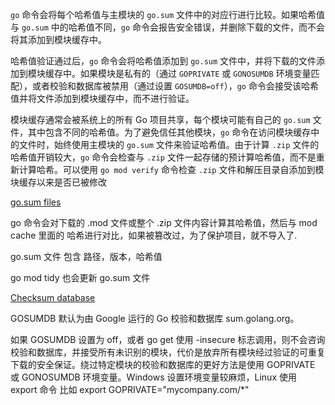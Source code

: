 

`go` 命令会将每个哈希值与主模块的 `go.sum` 文件中的对应行进行比较。如果哈希值与 `go.sum` 中的哈希值不同，`go` 命令会报告安全错误，并删除下载的文件，而不会将其添加到模块缓存中。

哈希值验证通过后，`go` 命令会将哈希值添加到 `go.sum` 文件中，并将下载的文件添加到模块缓存中。如果模块是私有的（通过 `GOPRIVATE` 或 `GONOSUMDB` 环境变量匹配），或者校验和数据库被禁用（通过设置 `GOSUMDB=off`），`go` 命令会接受该哈希值并将文件添加到模块缓存中，而不进行验证。



模块缓存通常会被系统上的所有 Go 项目共享，每个模块可能有自己的 `go.sum` 文件，其中包含不同的哈希值。为了避免信任其他模块，`go` 命令在访问模块缓存中的文件时，始终使用主模块的 `go.sum` 文件来验证哈希值。由于计算 `.zip` 文件的哈希值开销较大，`go` 命令会检查与 `.zip` 文件一起存储的预计算哈希值，而不是重新计算哈希。可以使用 `go mod verify` 命令检查 `.zip` 文件和解压目录自添加到模块缓存以来是否已被修改



[go.sum files](https://golang.google.cn/ref/mod#go-sum-files)

go 命令会对下载的 .mod 文件或整个 .zip 文件内容计算其哈希值，然后与 mod cache 里面的 哈希进行对比，如果被篡改过，为了保护项目，就不导入了.

go.sum 文件 包含 路径，版本，哈希值

go mod tidy 也会更新 go.sum 文件

[Checksum database](https://golang.google.cn/ref/mod#checksum-database)

GOSUMDB 默认为由 Google 运行的 Go 校验和数据库 sum.golang.org。

如果 GOSUMDB 设置为 off，或者 go get 使用 -insecure 标志调用，则不会咨询校验和数据库，并接受所有未识别的模块，代价是放弃所有模块经过验证的可重复下载的安全保证。绕过特定模块的校验和数据库的更好方法是使用 GOPRIVATE 或 GONOSUMDB 环境变量。Windows 设置环境变量较麻烦，Linux 使用 export 命令  比如 export GOPRIVATE="mycompany.com/*"







